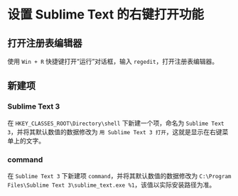 # 设置 Sublime Text 的右键打开功能

## 打开注册表编辑器

使用 `Win + R` 快捷键打开“运行”对话框，输入 `regedit`，打开注册表编辑器。

## 新建项

### Sublime Text 3

在 `HKEY_CLASSES_ROOT\Directory\shell` 下新建一个项，命名为 `Sublime Text 3`，并将其默认数值的数据修改为 `用 Sublime Text 3 打开`，这就是显示在右键菜单上的文字。

### command

在 `Sublime Text 3` 下新建项 `command`，并将其默认数值的数据修改为 `C:\Program Files\Sublime Text 3\sublime_text.exe %1`，该值以实际安装路径为准。
